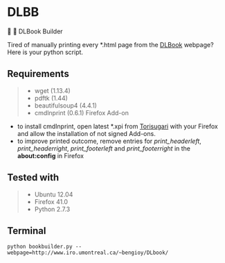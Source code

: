 DLBB
====
:book: :hammer: DLBook Builder

Tired of manually printing every *.html page from the [DLBook](http://www.iro.umontreal.ca/~bengioy/DLbook/) webpage? 
Here is your python script.

Requirements
------------
>* wget (1.13.4)
>* pdftk (1.44)
>* beautifulsoup4 (4.4.1)
>* cmdlnprint (0.6.1) Firefox Add-on

- to install cmdlnprint, open latest *.xpi from [Torisugari](https://github.com/Torisugari/cmdlnprint) with your Firefox and allow the installation of not signed Add-ons.
- to improve printed outcome, remove entries for *print_headerleft*, *print_headerright*, *print_footerleft* and *print_footerright* in the **about:config** in Firefox

Tested with
------------
>* Ubuntu 12.04
>* Firefox 41.0
>* Python 2.7.3

Terminal
----------------------

```
python bookbuilder.py --webpage=http://www.iro.umontreal.ca/~bengioy/DLbook/
```

